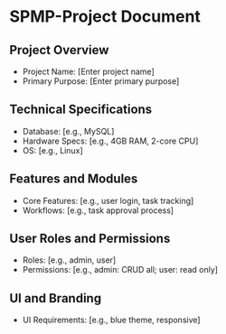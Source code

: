 # SPMP-Project Document

## Project Overview
- Project Name: [Enter project name]
- Primary Purpose: [Enter primary purpose]

## Technical Specifications
- Database: [e.g., MySQL]
- Hardware Specs: [e.g., 4GB RAM, 2-core CPU]
- OS: [e.g., Linux]

## Features and Modules
- Core Features: [e.g., user login, task tracking]
- Workflows: [e.g., task approval process]

## User Roles and Permissions
- Roles: [e.g., admin, user]
- Permissions: [e.g., admin: CRUD all; user: read only]

## UI and Branding
- UI Requirements: [e.g., blue theme, responsive]
